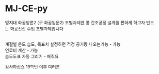 # MJ-CE-py

명지대 화공양론2 (구 화공입문2) 조별과제인 콩 건조공정 설계를 편하게 하고자 만드는 화공전산 수업 조별과제입니다
<p>
<br>계절별 온도 습도, 목표치 설정하면 적정 공기량 나오는기능 - 가능
<br>연료비 계산 - 가능
<br>습도도표 자동 그리기 - 해줘요

감사하십쇼 19학번 이후 여러분
